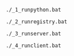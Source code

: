 ```shell
./_1_runpython.bat
```

```shell
./_2_runregistry.bat
```
```shell
./_3_runserver.bat
```
```shell
./_4_runclient.bat
```